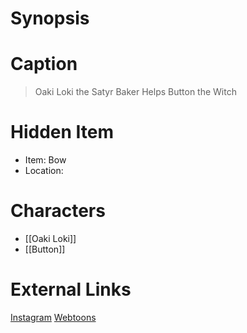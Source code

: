 # Synopsis


# Caption
> Oaki Loki the Satyr Baker Helps Button the Witch

# Hidden Item
* Item: Bow
* Location: <spoiler></spoiler>

# Characters
* [[Oaki Loki]]
* [[Button]]

# External Links
[Instagram](https://www.instagram.com/p/B6dgn-QDEM-/)
[Webtoons](https://www.webtoons.com/en/challenge/twistwood-tales/25-oaki-loki-the-satyr-baker/viewer?title_no=344740&episode_no=28)